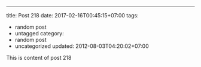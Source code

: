 ---
title: Post 218
date: 2017-02-16T00:45:15+07:00
tags:
  - random post
  - untagged
category:
  - random post
  - uncategorized
updated: 2012-08-03T04:20:02+07:00

This is content of post 218
